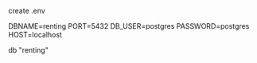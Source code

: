 create .env

DBNAME=renting
PORT=5432
DB_USER=postgres
PASSWORD=postgres
HOST=localhost

db "renting"